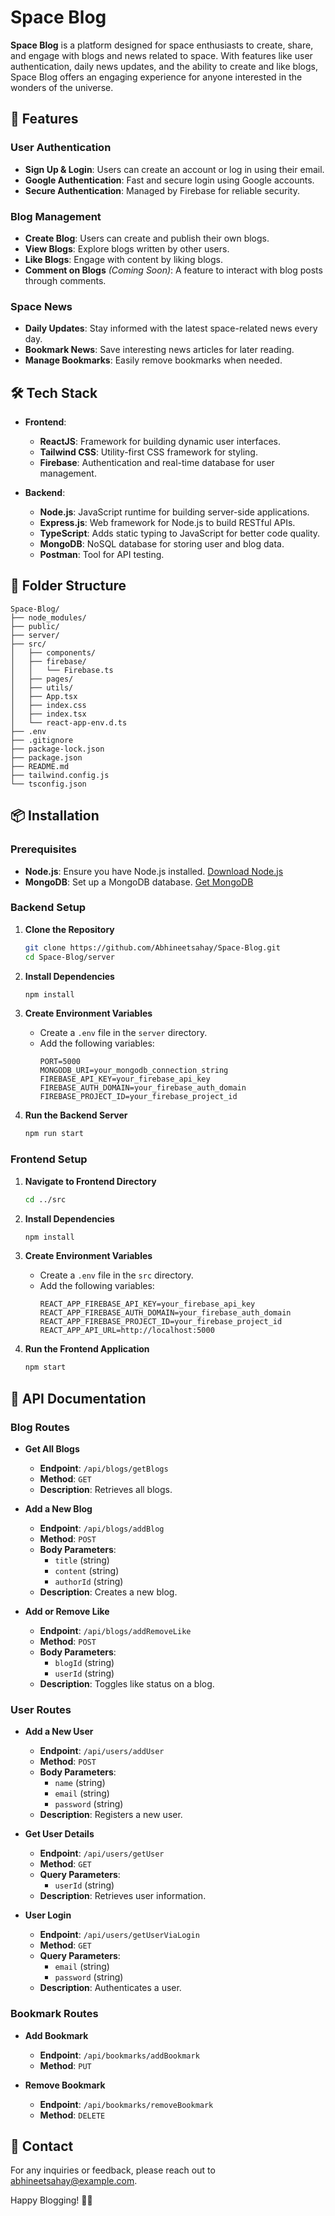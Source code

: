 # Space Blog

**Space Blog** is a platform designed for space enthusiasts to create, share, and engage with blogs and news related to space. With features like user authentication, daily news updates, and the ability to create and like blogs, Space Blog offers an engaging experience for anyone interested in the wonders of the universe.

## 🌟 Features

### User Authentication
- **Sign Up & Login**: Users can create an account or log in using their email.
- **Google Authentication**: Fast and secure login using Google accounts.
- **Secure Authentication**: Managed by Firebase for reliable security.

### Blog Management
- **Create Blog**: Users can create and publish their own blogs.
- **View Blogs**: Explore blogs written by other users.
- **Like Blogs**: Engage with content by liking blogs.
- **Comment on Blogs** *(Coming Soon)*: A feature to interact with blog posts through comments.

### Space News
- **Daily Updates**: Stay informed with the latest space-related news every day.
- **Bookmark News**: Save interesting news articles for later reading.
- **Manage Bookmarks**: Easily remove bookmarks when needed.

## 🛠️ Tech Stack

- **Frontend**:
  - **ReactJS**: Framework for building dynamic user interfaces.
  - **Tailwind CSS**: Utility-first CSS framework for styling.
  - **Firebase**: Authentication and real-time database for user management.

- **Backend**:
  - **Node.js**: JavaScript runtime for building server-side applications.
  - **Express.js**: Web framework for Node.js to build RESTful APIs.
  - **TypeScript**: Adds static typing to JavaScript for better code quality.
  - **MongoDB**: NoSQL database for storing user and blog data.
  - **Postman**: Tool for API testing.

## 📁 Folder Structure

```
Space-Blog/
├── node_modules/
├── public/
├── server/
├── src/
│   ├── components/
│   ├── firebase/
│   │   └── Firebase.ts
│   ├── pages/
│   ├── utils/
│   ├── App.tsx
│   ├── index.css
│   ├── index.tsx
│   └── react-app-env.d.ts
├── .env
├── .gitignore
├── package-lock.json
├── package.json
├── README.md
├── tailwind.config.js
└── tsconfig.json
```

## 📦 Installation

### Prerequisites
- **Node.js**: Ensure you have Node.js installed. [Download Node.js](https://nodejs.org/)
- **MongoDB**: Set up a MongoDB database. [Get MongoDB](https://www.mongodb.com/)

### Backend Setup
1. **Clone the Repository**
   ```bash
   git clone https://github.com/Abhineetsahay/Space-Blog.git
   cd Space-Blog/server
   ```

2. **Install Dependencies**
   ```bash
   npm install
   ```

3. **Create Environment Variables**
   - Create a `.env` file in the `server` directory.
   - Add the following variables:
     ```env
     PORT=5000
     MONGODB_URI=your_mongodb_connection_string
     FIREBASE_API_KEY=your_firebase_api_key
     FIREBASE_AUTH_DOMAIN=your_firebase_auth_domain
     FIREBASE_PROJECT_ID=your_firebase_project_id
     ```

4. **Run the Backend Server**
   ```bash
   npm run start
   ```

### Frontend Setup
1. **Navigate to Frontend Directory**
   ```bash
   cd ../src
   ```

2. **Install Dependencies**
   ```bash
   npm install
   ```

3. **Create Environment Variables**
   - Create a `.env` file in the `src` directory.
   - Add the following variables:
     ```env
     REACT_APP_FIREBASE_API_KEY=your_firebase_api_key
     REACT_APP_FIREBASE_AUTH_DOMAIN=your_firebase_auth_domain
     REACT_APP_FIREBASE_PROJECT_ID=your_firebase_project_id
     REACT_APP_API_URL=http://localhost:5000
     ```

4. **Run the Frontend Application**
   ```bash
   npm start
   ```

## 📜 API Documentation

### Blog Routes
- **Get All Blogs**
  - **Endpoint**: `/api/blogs/getBlogs`
  - **Method**: `GET`
  - **Description**: Retrieves all blogs.

- **Add a New Blog**
  - **Endpoint**: `/api/blogs/addBlog`
  - **Method**: `POST`
  - **Body Parameters**:
    - `title` (string)
    - `content` (string)
    - `authorId` (string)
  - **Description**: Creates a new blog.

- **Add or Remove Like**
  - **Endpoint**: `/api/blogs/addRemoveLike`
  - **Method**: `POST`
  - **Body Parameters**:
    - `blogId` (string)
    - `userId` (string)
  - **Description**: Toggles like status on a blog.

### User Routes
- **Add a New User**
  - **Endpoint**: `/api/users/addUser`
  - **Method**: `POST`
  - **Body Parameters**:
    - `name` (string)
    - `email` (string)
    - `password` (string)
  - **Description**: Registers a new user.

- **Get User Details**
  - **Endpoint**: `/api/users/getUser`
  - **Method**: `GET`
  - **Query Parameters**:
    - `userId` (string)
  - **Description**: Retrieves user information.

- **User Login**
  - **Endpoint**: `/api/users/getUserViaLogin`
  - **Method**: `GET`
  - **Query Parameters**:
    - `email` (string)
    - `password` (string)
  - **Description**: Authenticates a user.

### Bookmark Routes
- **Add Bookmark**
  - **Endpoint**: `/api/bookmarks/addBookmark`
  - **Method**: `PUT`

- **Remove Bookmark**
  - **Endpoint**: `/api/bookmarks/removeBookmark`
  - **Method**: `DELETE`
    
## 📧 Contact

For any inquiries or feedback, please reach out to [abhineetsahay@example.com](mailto:abhineetsahay@example.com).

Happy Blogging! 🚀✨
